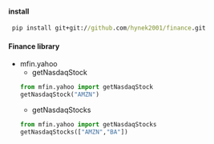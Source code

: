 #### install
```cmd
 pip install git+git://github.com/hynek2001/finance.git
```
#### Finance library
* mfin.yahoo  
  * getNasdaqStock
  ```python
  from mfin.yahoo import getNasdaqStock
  getNasdaqStock("AMZN")
  ```        
  * getNasdaqStocks  
  ```python
  from mfin.yahoo import getNasdaqStocks
  getNasdaqStocks(["AMZN","BA"])
  ```